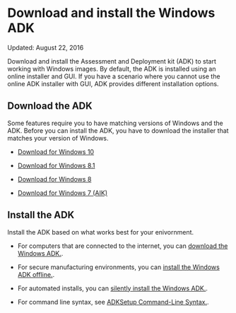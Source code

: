 # Download and install the Windows ADK

Updated: August 22, 2016

Download and install the Assessment and Deployment kit (ADK) to start working with Windows images. By default, the ADK is installed using an online installer and GUI. If you have a scenario where you cannot use the online ADK installer with GUI, ADK provides different installation options.

## Download the ADK
Some features require you to have matching versions of Windows and the ADK. Before you can install the ADK, you have to download the installer that matches your version of Windows.

- [Download for Windows 10](https://developer.microsoft.com/en-us/windows/hardware/windows-assessment-deployment-kit)

- [Download for Windows 8.1](https://www.microsoft.com/en-us/download/details.aspx?id=30652)

- [Download for Windows 8](https://www.microsoft.com/en-us/download/details.aspx?id=30652)

- [Download for Windows 7 (AIK)](https://www.microsoft.com/en-us/download/details.aspx?id=5753)

## Install the ADK
Install the ADK based on what works best for your enivornment.

- For computers that are connected to the internet, you can [download the Windows ADK.](https://developer.microsoft.com/en-us/windows/hardware/windows-assessment-deployment-kit).

- For secure manufacturing environments, you can [install the Windows ADK offline.](adk-offline-install.md).

- For automated installs, you can [silently install the Windows ADK.](adk-silent-install.md).

- For command line syntax, see [ADKSetup Command-Line Syntax.](https://technet.microsoft.com/en-us/library/dn621910.aspx).
